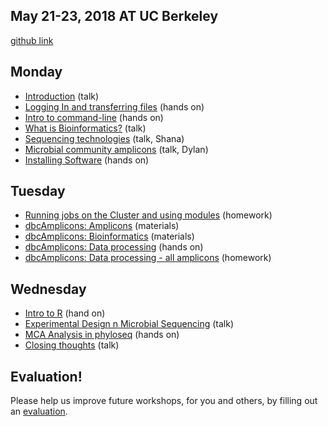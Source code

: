 ## May 21-23, 2018 AT UC Berkeley

[github link](https://github.com/ucdavis-bioinformatics-training/2018-May-Microbial-Community-Analysis-Workshop_UCB)

Monday
----------
* [Introduction](monday/Introduction.pdf) (talk)
* [Logging In and transferring files](monday/logging-in) (hands on)
* [Intro to command-line](monday/command-line-intro) (hands on)
* [What is Bioinformatics?](monday/What_is_Bioinformatics.pdf) (talk)
* [Sequencing technologies]() (talk, Shana)
* [Microbial community amplicons](monday/180521_dps_talk-finalfinal.pdf) (talk, Dylan)
* [Installing Software](monday/installing_software) (hands on)


Tuesday
----------

* [Running jobs on the Cluster and using modules](tuesday/cluster) (homework)
* [dbcAmplicons: Amplicons](tuesday/dbcAmplicons_Amplicons.pdf) (materials)
* [dbcAmplicons: Bioinformatics](tuesday/dbcAmplicons_Bioinformatics.pdf) (materials)
* [dbcAmplicons: Data processing](tuesday/dbcAmplicons_commands) (hands on)
* [dbcAmplicons: Data processing - all amplicons](tuesday/dbcAmplicons_commands_all_amplicons) (homework)

Wednesday
----------

* [Intro to R](wednesday/Intro2R.md) (hand on)
* [Experimental Design n Microbial Sequencing](wednesday/Experimental_Design.pdf) (talk)
* [MCA Analysis in phyloseq](wednesday/MCA_Workshop_R/phyloseq) (hands on)
* [Closing thoughts](wednesday/Closing_Thoughts.pdf) (talk)

Evaluation!
----------

Please help us improve future workshops, for you and others, by filling out an [evaluation]().
